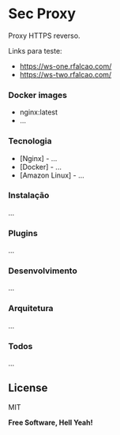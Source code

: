 # Sec Proxy

Proxy HTTPS reverso.

Links para teste:
  - https://ws-one.rfalcao.com/
  - https://ws-two.rfalcao.com/

### Docker images

  - nginx:latest
  - ...

### Tecnologia

* [Nginx] - ...
* [Docker] - ...
* [Amazon Linux] - ...

### Instalação

...

### Plugins

...

### Desenvolvimento

...

### Arquitetura

...

### Todos

...


License
----

MIT


**Free Software, Hell Yeah!**

